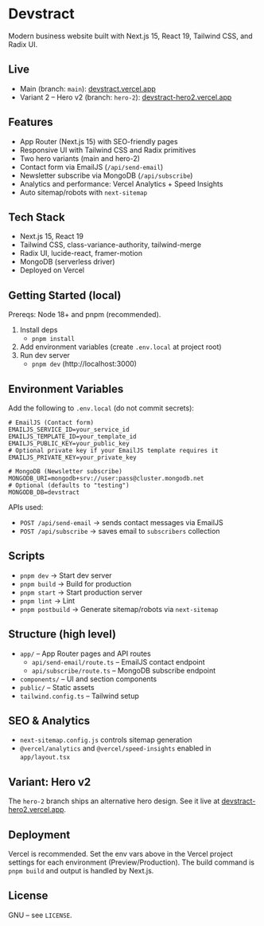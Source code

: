 # Devstract

Modern business website built with Next.js 15, React 19, Tailwind CSS, and Radix UI.

## Live

- Main (branch: `main`): [devstract.vercel.app](https://devstract.vercel.app)
- Variant 2 – Hero v2 (branch: `hero-2`): [devstract-hero2.vercel.app](https://devstract-hero2.vercel.app)

## Features

- App Router (Next.js 15) with SEO-friendly pages
- Responsive UI with Tailwind CSS and Radix primitives
- Two hero variants (main and hero-2)
- Contact form via EmailJS (`/api/send-email`)
- Newsletter subscribe via MongoDB (`/api/subscribe`)
- Analytics and performance: Vercel Analytics + Speed Insights
- Auto sitemap/robots with `next-sitemap`

## Tech Stack

- Next.js 15, React 19
- Tailwind CSS, class-variance-authority, tailwind-merge
- Radix UI, lucide-react, framer-motion
- MongoDB (serverless driver)
- Deployed on Vercel

## Getting Started (local)

Prereqs: Node 18+ and pnpm (recommended).

1) Install deps
	- `pnpm install`
2) Add environment variables (create `.env.local` at project root)
3) Run dev server
	- `pnpm dev` (http://localhost:3000)

## Environment Variables

Add the following to `.env.local` (do not commit secrets):

```
# EmailJS (Contact form)
EMAILJS_SERVICE_ID=your_service_id
EMAILJS_TEMPLATE_ID=your_template_id
EMAILJS_PUBLIC_KEY=your_public_key
# Optional private key if your EmailJS template requires it
EMAILJS_PRIVATE_KEY=your_private_key

# MongoDB (Newsletter subscribe)
MONGODB_URI=mongodb+srv://user:pass@cluster.mongodb.net
# Optional (defaults to "testing")
MONGODB_DB=devstract
```

APIs used:
- `POST /api/send-email` → sends contact messages via EmailJS
- `POST /api/subscribe` → saves email to `subscribers` collection

## Scripts

- `pnpm dev` → Start dev server
- `pnpm build` → Build for production
- `pnpm start` → Start production server
- `pnpm lint` → Lint
- `pnpm postbuild` → Generate sitemap/robots via `next-sitemap`

## Structure (high level)

- `app/` – App Router pages and API routes
  - `api/send-email/route.ts` – EmailJS contact endpoint
  - `api/subscribe/route.ts` – MongoDB subscribe endpoint
- `components/` – UI and section components
- `public/` – Static assets
- `tailwind.config.ts` – Tailwind setup

## SEO & Analytics

- `next-sitemap.config.js` controls sitemap generation
- `@vercel/analytics` and `@vercel/speed-insights` enabled in `app/layout.tsx`

## Variant: Hero v2

The `hero-2` branch ships an alternative hero design. See it live at [devstract-hero2.vercel.app](https://devstract-hero2.vercel.app).

## Deployment

Vercel is recommended. Set the env vars above in the Vercel project settings for each environment (Preview/Production). The build command is `pnpm build` and output is handled by Next.js.

## License

GNU – see `LICENSE`.

